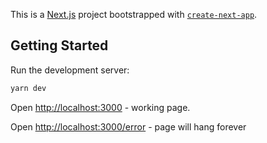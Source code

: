 This is a [Next.js](https://nextjs.org/) project bootstrapped with [`create-next-app`](https://github.com/vercel/next.js/tree/canary/packages/create-next-app).

## Getting Started

Run the development server:

```bash
yarn dev
```

Open [http://localhost:3000](http://localhost:3000) - working page.

Open [http://localhost:3000/error](http://localhost:3000/error) - page will hang forever
